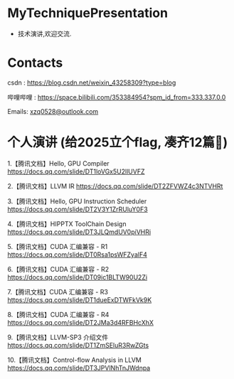 # MyTechniquePresentation
- 技术演讲,欢迎交流.



# Contacts
csdn : https://blog.csdn.net/weixin_43258309?type=blog

哔哩哔哩 : https://space.bilibili.com/353384954?spm_id_from=333.337.0.0

Emails: xzq0528@outlook.com



# 个人演讲 (给2025立个flag, 凑齐12篇🙂) 

1.【腾讯文档】Hello, GPU Compiler https://docs.qq.com/slide/DT1loVGx5U2llUVFZ

2.【腾讯文档】LLVM IR https://docs.qq.com/slide/DT2ZFVWZ4c3NTVHRt

3.【腾讯文档】Hello, GPU Instruction Scheduler https://docs.qq.com/slide/DT2V3Y1ZrRUluY0F3

4.【腾讯文档】HIPPTX ToolChain Design https://docs.qq.com/slide/DT3JLQmdUV0piVHRi

5.【腾讯文档】CUDA 汇编兼容 - R1 https://docs.qq.com/slide/DT0Rsa1psWFZyalF4

6.【腾讯文档】CUDA 汇编兼容 - R2 https://docs.qq.com/slide/DT09ic1BLTW90U2Zi

7.【腾讯文档】CUDA 汇编兼容 - R3 https://docs.qq.com/slide/DT1dueExDTWFkVk9K

8.【腾讯文档】CUDA 汇编兼容 - R4 https://docs.qq.com/slide/DT2JMa3d4RFBHcXhX
   
9.【腾讯文档】LLVM-SP3 介绍文件 https://docs.qq.com/slide/DT1ZmSEluR3RwZGts

10.【腾讯文档】Control-flow Analysis in LLVM https://docs.qq.com/slide/DT3JPVlNhTnJWdnpa
